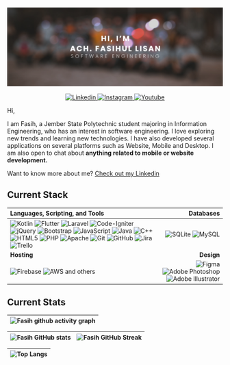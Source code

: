 [![Fasih GitHub Banner](./assets/GithubBanner.png)](https://fasihll.github.io/)

<p align="center">
  <a href="https://www.linkedin.com/in/fasihll/">
    <img src="https://img.shields.io/badge/fasihll-%230077B5.svg?style=for-the-badge&logo=linkedin&logoColor=white" alt="Linkedin" />
 </a>
<a href="https://www.instagram.com/fasihll/">
    <img src="https://img.shields.io/badge/-@fasihll-E1306C.svg?style=for-the-badge&logo=Instagram&logoColor=white" alt="Instagram" />
 </a>
 <a href="https://www.youtube.com/@fasihll">
    <img src="https://img.shields.io/badge/-Fasih%20Lisan-FF0000.svg?style=for-the-badge&logo=Youtube&logoColor=white" alt="Youtube" />
 </a>

Hi,

I am Fasih, a Jember State Polytechnic student majoring in Information Engineering, who has an interest in software engineering. I love exploring new trends and learning new technologies. I have also developed several applications on several platforms such as Website, Mobile and Desktop. I am also open to chat about **anything related to mobile or website development.**

Want to know more about me? [Check out my Linkedin](https://www.linkedin.com/in/fasihll/)

## Current Stack

| **Languages, Scripting, and Tools** | **Databases** |
| :--- | ---: |
| ![Kotlin](https://img.shields.io/badge/kotlin-%237F52FF.svg?style=for-the-badge&logo=kotlin&logoColor=white) ![Flutter](https://img.shields.io/badge/Flutter-%2302569B.svg?style=for-the-badge&logo=Flutter&logoColor=white) ![Laravel](https://img.shields.io/badge/laravel-%23FF2D20.svg?style=for-the-badge&logo=laravel&logoColor=white) ![Code-Igniter](https://img.shields.io/badge/CodeIgniter-%23EF4223.svg?style=for-the-badge&logo=codeIgniter&logoColor=white) ![jQuery](https://img.shields.io/badge/jquery-%230769AD.svg?style=for-the-badge&logo=jquery&logoColor=white) ![Bootstrap](https://img.shields.io/badge/bootstrap-%238511FA.svg?style=for-the-badge&logo=bootstrap&logoColor=white) ![JavaScript](https://img.shields.io/badge/javascript-%23323330.svg?style=for-the-badge&logo=javascript&logoColor=%23F7DF1E) ![Java](https://img.shields.io/badge/java-%23ED8B00.svg?style=for-the-badge&logo=openjdk&logoColor=white) ![C++](https://img.shields.io/badge/c++-%2300599C.svg?style=for-the-badge&logo=c%2B%2B&logoColor=white) ![HTML5](https://img.shields.io/badge/html5-%23E34F26.svg?style=for-the-badge&logo=html5&logoColor=white) ![PHP](https://img.shields.io/badge/php-%23777BB4.svg?style=for-the-badge&logo=php&logoColor=white) ![Apache](https://img.shields.io/badge/apache-%23D42029.svg?style=for-the-badge&logo=apache&logoColor=white)  ![Git](https://img.shields.io/badge/git-%23F05033.svg?style=for-the-badge&logo=git&logoColor=white) ![GitHub](https://img.shields.io/badge/github-%23121011.svg?style=for-the-badge&logo=github&logoColor=white) ![Jira](https://img.shields.io/badge/jira-%230A0FFF.svg?style=for-the-badge&logo=jira&logoColor=white) ![Trello](https://img.shields.io/badge/Trello-%23026AA7.svg?style=for-the-badge&logo=Trello&logoColor=white) | ![SQLite](https://img.shields.io/badge/sqlite-%2307405e.svg?style=for-the-badge&logo=sqlite&logoColor=white) ![MySQL](https://img.shields.io/badge/mysql-%2300f.svg?style=for-the-badge&logo=mysql&logoColor=white) |
| **Hosting** | **Design**|
| ![Firebase](https://img.shields.io/badge/firebase-%23039BE5.svg?style=for-the-badge&logo=firebase) ![AWS](https://img.shields.io/badge/AWS-%23FF9900.svg?style=for-the-badge&logo=amazon-aws&logoColor=white) and others | ![Figma](https://img.shields.io/badge/figma-%23F24E1E.svg?style=for-the-badge&logo=figma&logoColor=white) ![Adobe Photoshop](https://img.shields.io/badge/adobe%20photoshop-%2331A8FF.svg?style=for-the-badge&logo=adobe%20photoshop&logoColor=white) ![Adobe Illustrator](https://img.shields.io/badge/adobe%20illustrator-%23FF9A00.svg?style=for-the-badge&logo=adobe%20illustrator&logoColor=white) |

## Current Stats

|   ![Fasih github activity graph](https://github-readme-activity-graph.vercel.app/graph?username=fasihll&theme=rogue)
| :---: |

| ![Fasih GitHub stats](https://github-readme-stats.vercel.app/api?username=fasihll&show_icons=true&theme=city_lights) | ![Fasih GitHub Streak](https://github-readme-streak-stats.herokuapp.com/?user=fasihll&theme=city-lights) |
| :---: | :---: |

| ![Top Langs](https://github-readme-stats.vercel.app/api/top-langs/?username=fasihll&theme=city_lights) |
| :---: |
